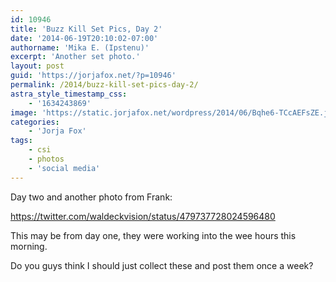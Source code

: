 ```yaml
---
id: 10946
title: 'Buzz Kill Set Pics, Day 2'
date: '2014-06-19T20:10:02-07:00'
authorname: 'Mika E. (Ipstenu)'
excerpt: 'Another set photo.'
layout: post
guid: 'https://jorjafox.net/?p=10946'
permalink: /2014/buzz-kill-set-pics-day-2/
astra_style_timestamp_css:
    - '1634243869'
image: 'https://static.jorjafox.net/wordpress/2014/06/Bqhe6-TCcAEFsZE.jpg'
categories:
    - 'Jorja Fox'
tags:
    - csi
    - photos
    - 'social media'
---
```


Day two and another photo from Frank:

https://twitter.com/waldeckvision/status/479737728024596480

This may be from day one, they were working into the wee hours this morning.

Do you guys think I should just collect these and post them once a week?
